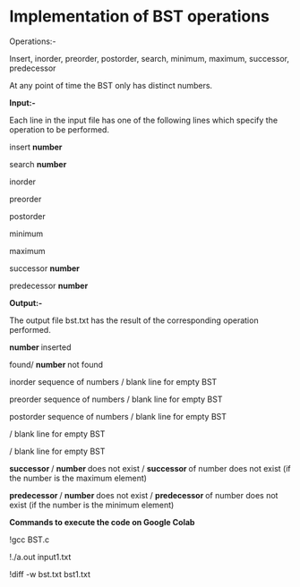 <h1> Implementation of BST operations </h1>

Operations:-

Insert, inorder, preorder, postorder, search, minimum, maximum, successor, predecessor

At any point of time the BST only has distinct numbers.

<b> Input:- </b>

Each line in the input file has one of the following lines which specify the operation to be performed.

insert <b> number </b>
  
search <b> number </b>
  
inorder
  
preorder
  
postorder
  
minimum
  
maximum
  
successor <b> number </b>
  
predecessor <b> number </b>
  
<b> Output:- </b>
  
The output file bst.txt has the result of the corresponding operation performed.

<b> number </b> inserted
  
<number> found/ <b> number </b> not found
  
inorder sequence of numbers / blank line for empty BST
  
preorder sequence of numbers / blank line for empty BST
  
postorder sequence of numbers / blank line for empty BST
  
<minimum number> / blank line for empty BST
  
<maximum number> / blank line for empty BST
  
<b> successor </b> / <b> number </b> does not exist / <b> successor </b> of number does not exist (if the number is the maximum element)
  
<b> predecessor </b> / <b> number </b> does not exist / <b> predecessor </b> of number does not exist (if the number is the minimum element)


<b> Commands to execute the code on Google Colab </b>

!gcc BST.c

!./a.out input1.txt

!diff -w bst.txt bst1.txt
